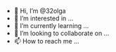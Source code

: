 - 👋 Hi, I’m @32olga
- 👀 I’m interested in ...
- 🌱 I’m currently learning ...
- 💞️ I’m looking to collaborate on ...
- 📫 How to reach me ...

<!---
32olga/32olga is a ✨ special ✨ repository because its `README.md` (this file) appears on your GitHub profile.
You can click the Preview link to take a look at your changes.
--->
